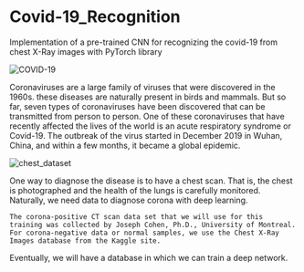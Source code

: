 # Covid-19_Recognition
Implementation of a pre-trained CNN for recognizing the covid-19 from chest X-Ray images with PyTorch library

![COVID-19](https://user-images.githubusercontent.com/85555218/127903018-7cd2ee42-7e15-4988-88ee-7ad6addfc347.png)

Coronaviruses are a large family of viruses that were discovered in the 1960s. these diseases are naturally present in birds and mammals. But so far, seven types of coronaviruses have been discovered that can be transmitted from person to person. One of these coronaviruses that have recently affected the lives of the world is an acute respiratory syndrome or Covid-19. The outbreak of the virus started in December 2019 in Wuhan, China, and within a few months, it became a global epidemic.


![chest_dataset](https://user-images.githubusercontent.com/85555218/127903321-afd46702-a945-4d69-af17-01596cf4ff6d.png)

One way to diagnose the disease is to have a chest scan. That is, the chest is photographed and the health of the lungs is carefully monitored.
Naturally, we need data to diagnose corona with deep learning. 
      
    The corona-positive CT scan data set that we will use for this training was collected by Joseph Cohen, Ph.D., University of Montreal.
    For corona-negative data or normal samples, we use the Chest X-Ray Images database from the Kaggle site. 

Eventually, we will have a database in which we can train a deep network.
